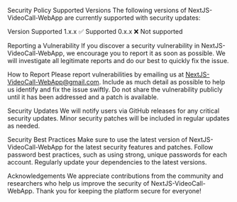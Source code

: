 Security Policy
Supported Versions
The following versions of NextJS-VideoCall-WebApp are currently supported with security updates:

Version	Supported
1.x.x	✅ Supported
0.x.x	❌ Not supported

Reporting a Vulnerability
If you discover a security vulnerability in NextJS-VideoCall-WebApp, we encourage you to report it as soon as possible. We will investigate all legitimate reports and do our best to quickly fix the issue.

How to Report
Please report vulnerabilities by emailing us at NextJS-VideoCall-WebApp@gmail.com. Include as much detail as possible to help us identify and fix the issue swiftly.
Do not share the vulnerability publicly until it has been addressed and a patch is available.

Security Updates
We will notify users via GitHub releases for any critical security updates.
Minor security patches will be included in regular updates as needed.

Security Best Practices
Make sure to use the latest version of NextJS-VideoCall-WebApp for the latest security features and patches.
Follow password best practices, such as using strong, unique passwords for each account.
Regularly update your dependencies to the latest versions.

Acknowledgements
We appreciate contributions from the community and researchers who help us improve the security of NextJS-VideoCall-WebApp. Thank you for keeping the platform secure for everyone!



